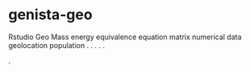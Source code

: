 # genista-geo
Rstudio Geo Mass energy equivalence equation matrix numerical data geolocation population
.
.
.
.
.



.
